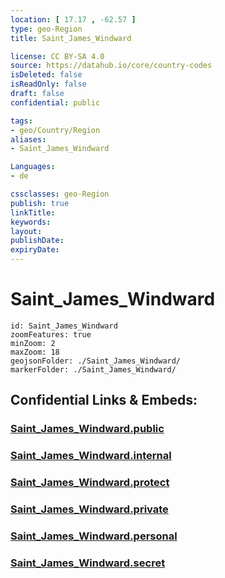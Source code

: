 ```yaml
---
location: [ 17.17 , -62.57 ] 
type: geo-Region
title: Saint_James_Windward

license: CC BY-SA 4.0
source: https://datahub.io/core/country-codes
isDeleted: false
isReadOnly: false
draft: false
confidential: public

tags:
- geo/Country/Region
aliases:
- Saint_James_Windward

Languages:
- de

cssclasses: geo-Region
publish: true
linkTitle: 
keywords: 
layout: 
publishDate: 
expiryDate: 
---
```


# Saint_James_Windward

```leaflet
id: Saint_James_Windward
zoomFeatures: true 
minZoom: 2 
maxZoom: 18
geojsonFolder: ./Saint_James_Windward/
markerFolder: ./Saint_James_Windward/
```


## Confidential Links & Embeds: 

### [Saint_James_Windward.public](/_public/\Earth\Continent\America~Caribbean\Saint_Kitts_and_Nevis~Islands\parishes~Saint_Kitts_and_NevisSaint_James_Windward.public.md) 

### [Saint_James_Windward.internal](/_internal/\Earth\Continent\America~Caribbean\Saint_Kitts_and_Nevis~Islands\parishes~Saint_Kitts_and_NevisSaint_James_Windward.internal.md) 

### [Saint_James_Windward.protect](/_protect/\Earth\Continent\America~Caribbean\Saint_Kitts_and_Nevis~Islands\parishes~Saint_Kitts_and_NevisSaint_James_Windward.protect.md) 

### [Saint_James_Windward.private](/_private/\Earth\Continent\America~Caribbean\Saint_Kitts_and_Nevis~Islands\parishes~Saint_Kitts_and_NevisSaint_James_Windward.private.md) 

### [Saint_James_Windward.personal](/_personal/\Earth\Continent\America~Caribbean\Saint_Kitts_and_Nevis~Islands\parishes~Saint_Kitts_and_NevisSaint_James_Windward.personal.md) 

### [Saint_James_Windward.secret](/_secret/\Earth\Continent\America~Caribbean\Saint_Kitts_and_Nevis~Islands\parishes~Saint_Kitts_and_NevisSaint_James_Windward.secret.md)

